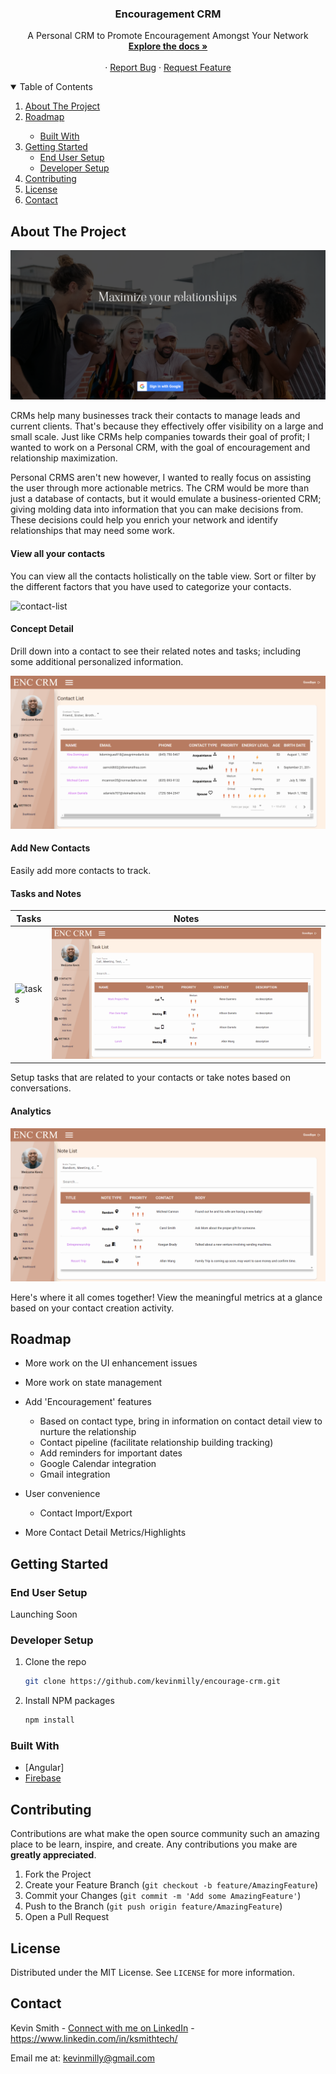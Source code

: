 
<p align="center">

  <h3 align="center">Encouragement CRM</h3>

  <p align="center">
    A Personal CRM to Promote Encouragement Amongst Your Network
    <br />
    <a href="https://kevinmilly.github.io/encourage-crm/overview.html"><strong>Explore the docs »</strong></a>
    <br />
    <br />
    <!-- <a href="readme-assets/">View Demo</a> -->
    ·
    <a href="https://github.com/kevinmilly/encourage-crm/issues">Report Bug</a>
    ·
    <a href="https://github.com/kevinmilly/encourage-crm/issues">Request Feature</a>
  </p>
</p>



<!-- TABLE OF CONTENTS -->
<details open="open">
  <summary>Table of Contents</summary>
  <ol>
    <li>
      <a href="#about-the-project">About The Project</a>
        <li><a href="#roadmap">Roadmap</a></li>
      <ul>
        <li><a href="#built-with">Built With</a></li>
      </ul>
    </li>
    <li>
      <a href="#getting-started">Getting Started</a>
      <ul>
        <li><a href="#end-user-setup">End User Setup</a></li>
        <li><a href="#developer-setup">Developer Setup</a></li>
      </ul>
    </li>
    <li><a href="#contributing">Contributing</a></li>
    <li><a href="#license">License</a></li>
    <li><a href="#contact">Contact</a></li>
  </ol>
</details>



<!-- ABOUT THE PROJECT -->
## About The Project

  <img src="readme-assets/splash.PNG" alt="splash">
  
  CRMs help many businesses track their contacts to manage leads and current clients.  That's because they effectively offer visibility on a large and small scale.  Just like     CRMs help companies towards their goal of profit; I wanted to work on a Personal CRM, with the goal of encouragement and relationship maximization.  
  
  Personal CRMS aren't new however, I wanted to really focus on assisting the user through more actionable metrics.  The CRM would be more than just a database of contacts, but   it would emulate a business-oriented CRM; giving molding data into information that you can make decisions from.  These decisions could help you enrich your network and      identify relationships that may need some work.
  
  

#### View all your contacts

You can view all the contacts holistically on the table view.
Sort or filter by the different factors that you have used to categorize your contacts.

<img src="readme-assets/contact-list.gif" alt="contact-list">

#### Concept Detail

Drill down into a contact to see their related notes and tasks; including some additional personalized information.

<img src="readme-assets/contact-detail.gif" alt="contact-detail">

#### Add New Contacts

Easily add more contacts to track.  

#### Tasks and Notes

| Tasks | Notes |
| --- | --- |
| <img src="readme-assets/tasks.gif" alt="tasks"> | <img src="readme-assets/notes.gif" alt="notes"> |

Setup tasks that are related to your contacts or take notes based on conversations.  

#### Analytics

<img src="readme-assets/analytics.gif" alt="contact-detail">

Here's where it all comes together!  View the meaningful metrics at a glance based on your contact creation activity.


<!-- ROADMAP -->
## Roadmap

- More work on the UI enhancement issues
- More work on state management

- Add 'Encouragement' features
  - Based on contact type, bring in information on contact detail view to nurture the relationship 
  - Contact pipeline (facilitate relationship building tracking)
  - Add reminders for important dates
  - Google Calendar integration
  - Gmail integration

- User convenience
  - Contact Import/Export

- More Contact Detail Metrics/Highlights


<!-- GETTING STARTED -->
## Getting Started

### End User Setup

Launching Soon


### Developer Setup

1. Clone the repo
   ```sh
   git clone https://github.com/kevinmilly/encourage-crm.git
   ```
2. Install NPM packages
   ```sh
   npm install
   ```

### Built With

* [Angular]
* [Firebase](https://firebase.google.com/)



<!-- CONTRIBUTING -->
## Contributing

Contributions are what make the open source community such an amazing place to be learn, inspire, and create. Any contributions you make are **greatly appreciated**.


1. Fork the Project
2. Create your Feature Branch (`git checkout -b feature/AmazingFeature`)
3. Commit your Changes (`git commit -m 'Add some AmazingFeature'`)
4. Push to the Branch (`git push origin feature/AmazingFeature`)
5. Open a Pull Request


<!-- LICENSE -->
## License

Distributed under the MIT License. See `LICENSE` for more information.



<!-- CONTACT -->
## Contact

Kevin Smith - [Connect with me on LinkedIn](https://www.linkedin.com/in/ksmithtech/) - https://www.linkedin.com/in/ksmithtech/

Email me at: kevinmilly@gmail.com


